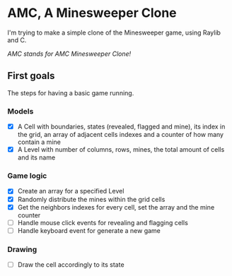 # AMC, A Minesweeper Clone

I'm trying to make a simple clone of the Minesweeper game, using Raylib and C.

*AMC stands for AMC Minesweeper Clone!*

## First goals

The steps for having a basic game running.

### Models

- [x] A Cell with boundaries, states (revealed, flagged and mine), its index in the grid, an array of adjacent cells indexes and a counter of how many contain a mine
- [x] A Level with number of columns, rows, mines, the total amount of cells and its name

### Game logic

- [x] Create an array for a specified Level
- [x] Randomly distribute the mines within the grid cells
- [x] Get the neighbors indexes for every cell, set the array and the mine counter
- [ ] Handle mouse click events for revealing and flagging cells
- [ ] Handle keyboard event for generate a new game

### Drawing

- [ ] Draw the cell accordingly to its state
